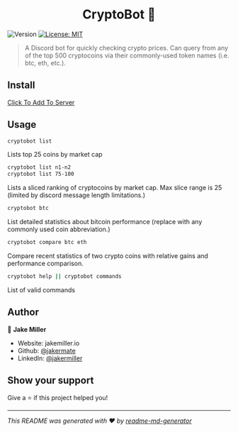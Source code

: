 <h1 align="center">CryptoBot 🤖</h1>
<p>
  <img alt="Version" src="https://img.shields.io/badge/version-1.0.0-blue.svg?cacheSeconds=2592000" />
  <a href="#" target="_blank">
    <img alt="License: MIT" src="https://img.shields.io/badge/License-MIT-yellow.svg" />
  </a>
</p>

> A Discord bot for quickly checking crypto prices.  Can query from any of the top 500 cryptocoins via their commonly-used token names (i.e. btc, eth, etc.).

## Install

[Click To Add To Server](https://discord.com/api/oauth2/authorize?client_id=815638800133914645&permissions=83968&scope=bot)

## Usage

```sh
cryptobot list
```
Lists top 25 coins by market cap

```sh
cryptobot list n1-n2
cryptobot list 75-100
```
Lists a sliced ranking of cryptocoins by market cap. Max slice range is 25 (limited by discord message length limitations.)

```sh
cryptobot btc
```
List detailed statistics about bitcoin performance (replace with any commonly used coin abbreviation.)

```sh
cryptobot compare btc eth
```
Compare recent statistics of two crypto coins with relative gains and performance comparison.


```sh
cryptobot help || cryptobot commands
```
List of valid commands



## Author

👤 **Jake Miller**

* Website: jakemiller.io
* Github: [@jakermate](https://github.com/jakermate)
* LinkedIn: [@jakermiller](https://linkedin.com/in/jakermiller)

## Show your support

Give a ⭐️ if this project helped you!

***
_This README was generated with ❤️ by [readme-md-generator](https://github.com/kefranabg/readme-md-generator)_